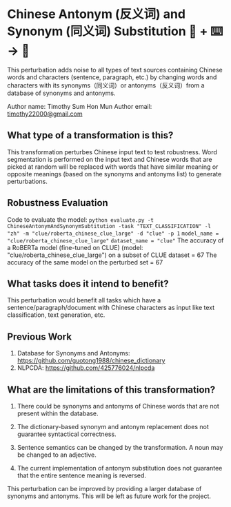 # Chinese Antonym (反义词) and Synonym (同义词) Substitution 🦎  + ⌨️ → 🐍
This perturbation adds noise to all types of text sources containing Chinese words and characters (sentence, paragraph, etc.) by changing words and characters with its synonyms（同义词）or antonyms（反义词）from a database of synonyms and antonyms.

Author name: Timothy Sum Hon Mun
Author email: timothy22000@gmail.com

## What type of a transformation is this?
This transformation perturbes Chinese input text to test robustness. Word segmentation is performed on the input text and Chinese words that are picked at random will be replaced with words 
that have similar meaning or opposite meanings (based on the synonyms and antonyms list) to generate perturbations.

## Robustness Evaluation
Code to evaluate the model:
```python evaluate.py -t ChineseAntonymAndSynonymSubtitution -task "TEXT_CLASSIFICATION" -l "zh" -m "clue/roberta_chinese_clue_large" -d "clue" -p 1```
```model_name = "clue/roberta_chinese_clue_large"```
```dataset_name = "clue"```
The accuracy of a RoBERTa model (fine-tuned on CLUE) (model: "clue/roberta_chinese_clue_large") on a subset of CLUE dataset = 67
The accuracy of the same model on the perturbed set = 67

## What tasks does it intend to benefit?
This perturbation would benefit all tasks which have a sentence/paragraph/document with Chinese characters as input like text classification, 
text generation, etc.

## Previous Work

1) Database for Synonyms and Antonyms: https://github.com/guotong1988/chinese_dictionary
2) NLPCDA: https://github.com/425776024/nlpcda

## What are the limitations of this transformation?

1) There could be synonyms and antonyms of Chinese words that are not present within the database. 

2) The dictionary-based synonym and antonym replacement does not guarantee syntactical correctness. 

3) Sentence semantics can be changed by the transformation. A noun may be changed to an adjective.
   
4) The current implementation of antonym substitution does not guarantee that the entire sentence meaning is reversed.

This perturbation can be improved by providing a larger database of synonyms and antonyms. This will be left as future work for the project.

